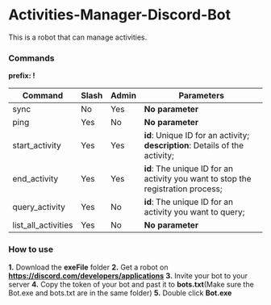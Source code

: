 # Activities-Manager-Discord-Bot
This is a robot that can manage activities.

### Commands

**prefix: !**

| **Command** | **Slash** | **Admin** | **Parameters** |
| - | - | - | - |
| sync | No | Yes | **No parameter** |
| ping | Yes | No | **No parameter** |
| start_activity | Yes | Yes | **id**: Unique ID for an activity;<br>**description**: Details of the activity; |
| end_activity | Yes | Yes | **id**: The unique ID for an activity you want to stop the registration process; |
| query_activity | Yes | No | **id**: The unique ID for an activity you want to query; |
| list_all_activities | Yes | No | **No parameter** |

### How to use
**1.** Download the **exeFile** folder
**2.** Get a robot on **https://discord.com/developers/applications**
**3.** Invite your bot to your server
**4.** Copy the token of your bot and past it to **bots.txt**(Make sure the Bot.exe and bots.txt are in the same folder)
**5.** Double click **Bot.exe**

